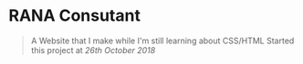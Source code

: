 # RANA Consutant

> A Website that I make while I'm still learning about CSS/HTML
Started this project at _26th October 2018_
